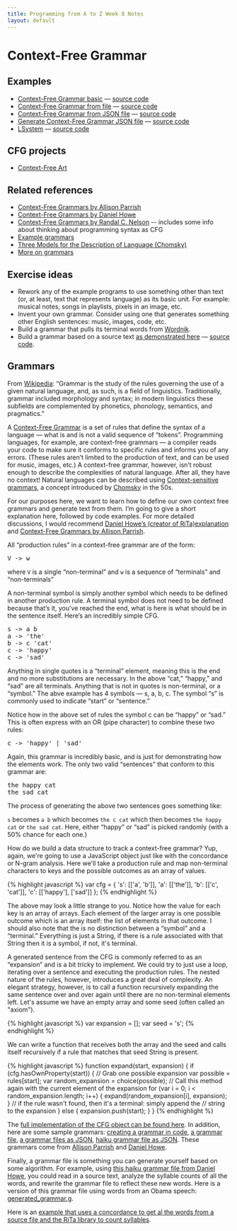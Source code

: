 ```yaml
---
title: Programming from A to Z Week 8 Notes
layout: default
---
```


# Context-Free Grammar

<!--<head>
<script language="javascript" type="text/javascript" src="../javascripts/p5/p5.js"></script>
<script language="javascript" type="text/javascript" src="../javascripts/p5/p5.dom.js"></script>
<script language="javascript" type="text/javascript" src="generate.js"></script>
</head>-->

## Examples
* [Context-Free Grammar basic](01_cfg_raw/) — [source code](https://github.com/shiffman/A2Z-F15/tree/gh-pages/week8/01_cfg_raw)
* [Context-Free Grammar from file](02_cfg_reader/) — [source code](https://github.com/shiffman/A2Z-F15/tree/gh-pages/week8/02_cfg_reader)
* [Context-Free Grammar from JSON file](03_cfg_reader_json/) — [source code](https://github.com/shiffman/A2Z-F15/tree/gh-pages/week8/03_cfg_reader_json)
* [Generate Context-Free Grammar JSON file](04_cfg_generate_grammar/) — [source code](https://github.com/shiffman/A2Z-F15/tree/gh-pages/week8/04_cfg_generate_grammar)
* [LSystem](05_LSystem/) — [source code](https://github.com/shiffman/A2Z-F15/tree/gh-pages/week8/05_LSystem)

## CFG projects
* [Context-Free Art](http://www.contextfreeart.org/)

## Related references
* [Context-Free Grammars by Allison Parrish](http://www.decontextualize.com/teaching/rwet/recursion-and-context-free-grammars/)
* [Context-Free Grammars by Daniel Howe](http://www.rednoise.org/pdal/index.php?n=Main.Grammars)
* [Context-Free Grammars by Randal C. Nelson](https://www.cs.rochester.edu/~nelson/courses/csc_173/grammars/cfg.html) -- includes some info about thinking about programming syntax as CFG
* [Example grammars](http://marvin.cs.uidaho.edu/Teaching/CS445/grammar.html)
* [Three Models for the Description of Language (Chomsky)](http://chomsky.info/articles/195609--.pdf)
* [More on grammars](http://matt.might.net/articles/grammars-bnf-ebnf/)

## Exercise ideas
* Rework any of the example programs to use something other than text (or, at least, text that represents language) as its basic unit. For example: musical notes, songs in playlists, pixels in an image, etc.
* Invent your own grammar. Consider using one that generates something other English sentences: music, images, code, etc.
* Build a grammar that pulls its terminal words from [Wordnik](https://www.wordnik.com/).
* Build a grammar based on a source text [as demonstrated here](04_cfg_generate_grammar/) — [source code](https://github.com/shiffman/A2Z-F15/tree/gh-pages/week8/04_cfg_generate_grammar).  

## Grammars

From <a href="http://en.wikipedia.org/wiki/Grammar">Wikipedia</a>:  “Grammar is the study of the rules governing the use of a given natural language, and, as such, is a field of linguistics. Traditionally, grammar included morphology and syntax; in modern linguistics these subfields are complemented by phonetics, phonology, semantics, and pragmatics.”

A [Context-Free Grammar](http://en.wikipedia.org/wiki/Context-free_grammar) is a set of rules that define the syntax of a language — what is and is not a valid sequence of “tokens”.   Programming languages, for example, are context-free grammars — a compiler reads your code to make sure it conforms to specific rules and informs you of any errors.   (These rules aren’t limited to the production of text, and can be used for music, images, etc.) A context-free grammar, however, isn’t robust enough to describe the complexities of natural language.  After all, they have no context!  Natural languages can be described using <a href="http://en.wikipedia.org/wiki/Context-sensitive_grammar">Context-sensitive grammars</a>, a concept introduced by <a href="http://en.wikipedia.org/wiki/Noam_Chomsky">Chomsky</a> in the 50s.

For our purposes here, we want to learn how to define our own context free grammars and generate text from them.  I’m going to give a short explanation here, followed by code examples.  For more detailed discussions, I would recommend [Daniel Howe’s (creator of RiTa)explanation](http://www.rednoise.org/pdal/index.php?n=Main.Grammars) and [Context-Free Grammars by Allison Parrish](http://www.decontextualize.com/teaching/rwet/recursion-and-context-free-grammars/).

All “production rules” in a context-free grammar are of the form:

<pre>
V -> w
</pre>

where `V` is a single “non-terminal” and `w` is a sequence of “terminals” and “non-terminals”

A non-terminal symbol is simply another symbol which needs to be defined in another production rule.  A terminal symbol does not need to be defined because that’s it, you’ve reached the end, what is here is what should be in the sentence itself.  Here’s an incredibly simple CFG.

<pre>
s -> a b
a -> 'the'
b -> c 'cat'
c -> 'happy'
c -> 'sad'
</pre>

Anything in single quotes is a “terminal” element, meaning this is the end and no more substitutions are necessary.  In the above “cat,” “happy,” and “sad” are all terminals. Anything that is not in quotes is non-terminal, or a “symbol.”  The abve example has 4 symbols — s, a, b, c. The symbol “s” is commonly used to indicate “start” or “sentence.” 

Notice how in the above set of rules the symbol c can be “happy” or “sad.”   This is often express with an OR (pipe character) to combine these two rules:

<pre>
c -> 'happy' | 'sad'
</pre>

Again, this grammar is incredibly basic, and is just for demonstrating how the elements work.  The only two valid “sentences” that conform to this grammar are:

<pre>
the happy cat
the sad cat
</pre>


The process of generating the above two sentences goes something like:

`s` becomes `a b` which becomes `the c cat` which then becomes `the happy cat` or `the sad cat`.  Here, either “happy” or “sad” is picked randomly (with a 50% chance for each one.)

How do we build a data structure to track a context-free grammar?  Yup, again, we're going to use a JavaScript object just like with the concordance or N-gram analysis.  Here we'll take a production rule and map non-terminal characters to keys and the possible outcomes as an array of values.

{% highlight javascript %}
var cfg = {
  's': [['a', 'b']],
  'a': [['the']],
  'b': [['c', 'cat']],
  'c': [['happy'], ['sad']]
};
{% endhighlight %}

The above may look a little strange to you.  Notice how the value for each key is an array of arrays.  Each element of the larger array is one possible outcome which is an array itself: the list of elements in that outcome.  I should also note that the is no distinction between a “symbol” and a “terminal.”  Everything is just a String, if there is a rule associated with that String then it is a symbol, if not, it's terminal.

A generated sentence from the CFG is commonly referred to as an “expansion” and is a bit tricky to implement.  We could try to just use a loop, iterating over a sentence and executing the production rules.  The nested nature of the rules, however, introduces a great deal of complexity.  An elegant strategy, however, is to call a function recursively expanding the same sentence over and over again until there are no non-terminal elements left.  Let's assume we have an empty array and some seed (often called an "axiom").

{% highlight javascript %}
var expansion = [];
var seed = 's';
{% endhighlight %}

We can write a function that receives both the array and the seed and calls itself recursively if a rule that matches that seed String is present.

{% highlight javascript %}
function expand(start, expansion) {
  if (cfg.hasOwnProperty(start)) {
    // Grab one possible expansion
    var possible = rules[start];
    var random_expansion = choice(possible);
    // Call this method again with the current element of the expansion
    for (var i = 0; i < random_expansion.length; i++) {
      expand(random_expansion[i], expansion);
    }
  // if the rule wasn't found, then it's a terminal: simply append the
  // string to the expansion
  } else {
    expansion.push(start);
  }
}
{% endhighlight %}

The [full implementation of the CFG object can be found here](https://github.com/shiffman/A2Z-F15/tree/gh-pages/week8/01_cfg_raw/cf.js).  In addition, here are some sample grammars: [creating a grammar in code](https://github.com/shiffman/A2Z-F15/tree/gh-pages/week8/01_cfg_raw/sketch.js), [a grammar file](https://github.com/shiffman/A2Z-F15/tree/gh-pages/week8/02_cfg_reader/test.grammar), [a grammar files as JSON](https://github.com/shiffman/A2Z-F15/tree/gh-pages/week8/03_cfg_reader_json/grammars/grammar.json), [haiku grammar file as JSON](https://github.com/shiffman/A2Z-F15/tree/gh-pages/week8/03_cfg_reader_json/grammars/haiku.json).  These grammars come from [Allison Parrish](https://github.com/aparrish/rwet-examples) and [Daniel Howe](http://rednoise.org/rita/).

Finally, a grammar file is something you can generate yourself based on some algorithm.  For example, using [this haiku grammar file from Daniel Howe](http://www.rednoise.org/rita/examples/haiku.g), you could read in a source text, analyze the syllable counts of all the words, and rewrite the grammar file to reflect these new words.  Here is a version of this grammar file using words from an Obama speech: [generated_grammar.g](http://shiffman.net/itp/classes/a2z/week09/2008/data/generated_grammar.g).

Here is an [example that uses a concordance to get al the words from a source file and the RiTa library to count syllables](https://github.com/shiffman/A2Z-F15/tree/gh-pages/week8/04_cfg_generate_grammar).
